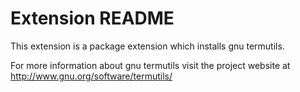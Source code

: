 # Extension README

This extension is a package extension which installs gnu termutils.

For more information about gnu termutils visit the project website at
http://www.gnu.org/software/termutils/

